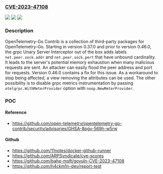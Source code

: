 ### [CVE-2023-47108](https://cve.mitre.org/cgi-bin/cvename.cgi?name=CVE-2023-47108)
![](https://img.shields.io/static/v1?label=Product&message=opentelemetry-go-contrib&color=blue)
![](https://img.shields.io/static/v1?label=Version&message=%3E%3D%200.37.0%2C%20%3C%200.46.0%20&color=brightgreen)
![](https://img.shields.io/static/v1?label=Vulnerability&message=CWE-770%3A%20Allocation%20of%20Resources%20Without%20Limits%20or%20Throttling&color=brightgreen)

### Description

OpenTelemetry-Go Contrib is a collection of third-party packages for OpenTelemetry-Go. Starting in version 0.37.0 and prior to version 0.46.0, the grpc Unary Server Interceptor out of the box adds labels `net.peer.sock.addr` and `net.peer.sock.port` that have unbound cardinality. It leads to the server's potential memory exhaustion when many malicious requests are sent. An attacker can easily flood the peer address and port for requests. Version 0.46.0 contains a fix for this issue. As a workaround to stop being affected, a view removing the attributes can be used. The other possibility is to disable grpc metrics instrumentation by passing `otelgrpc.WithMeterProvider` option with `noop.NewMeterProvider`.

### POC

#### Reference
- https://github.com/open-telemetry/opentelemetry-go-contrib/security/advisories/GHSA-8pgv-569h-w5rw

#### Github
- https://github.com/11notes/docker-github-runner
- https://github.com/ARPSyndicate/cve-scores
- https://github.com/bahe-msft/govuln-CVE-2023-47108
- https://github.com/h4ckm1n-dev/report-test

